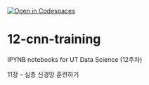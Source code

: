 [![Open in Codespaces](https://classroom.github.com/assets/launch-codespace-2972f46106e565e64193e422d61a12cf1da4916b45550586e14ef0a7c637dd04.svg)](https://classroom.github.com/open-in-codespaces?assignment_repo_id=17253798)
# 12-cnn-training

IPYNB notebooks for UT Data Science (12주차)

11장 – 심층 신경망 훈련하기
